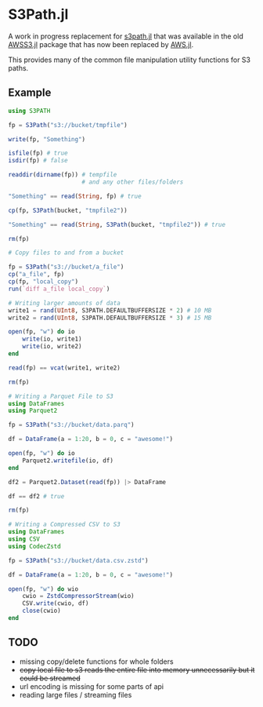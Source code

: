 # S3Path.jl

A work in progress replacement for
[s3path.jl](https://github.com/JuliaCloud/AWSS3.jl/blob/master/src/s3path.jl)
that was available in the old
[AWSS3.jl](https://github.com/JuliaCloud/AWSS3.jl/tree/master)
package that has now been replaced by
[AWS.jl](https://github.com/JuliaCloud/AWS.jl).

This provides many of the common file manipulation utility functions
for S3 paths.

## Example

```julia
using S3PATH

fp = S3Path("s3://bucket/tmpfile")

write(fp, "Something")

isfile(fp) # true
isdir(fp) # false

readdir(dirname(fp)) # tempfile
                     # and any other files/folders

"Something" == read(String, fp) # true

cp(fp, S3Path(bucket, "tmpfile2"))

"Something" == read(String, S3Path(bucket, "tmpfile2")) # true

rm(fp)

# Copy files to and from a bucket

fp = S3Path("s3://bucket/a_file")
cp("a_file", fp)
cp(fp, "local_copy")
run(`diff a_file local_copy`)

# Writing larger amounts of data
write1 = rand(UInt8, S3PATH.DEFAULTBUFFERSIZE * 2) # 10 MB
write2 = rand(UInt8, S3PATH.DEFAULTBUFFERSIZE * 3) # 15 MB

open(fp, "w") do io
    write(io, write1)
    write(io, write2)
end

read(fp) == vcat(write1, write2)

rm(fp)

# Writing a Parquet File to S3
using DataFrames
using Parquet2

fp = S3Path("s3://bucket/data.parq")

df = DataFrame(a = 1:20, b = 0, c = "awesome!")

open(fp, "w") do io
    Parquet2.writefile(io, df)
end

df2 = Parquet2.Dataset(read(fp)) |> DataFrame

df == df2 # true

rm(fp)

# Writing a Compressed CSV to S3
using DataFrames
using CSV
using CodecZstd

fp = S3Path("s3://bucket/data.csv.zstd")

df = DataFrame(a = 1:20, b = 0, c = "awesome!")

open(fp, "w") do wio
    cwio = ZstdCompressorStream(wio)
    CSV.write(cwio, df)
    close(cwio)
end
```

## TODO

- missing copy/delete functions for whole folders
- ~~copy local file to s3 reads the entire file into memory unnecessarily but it could be streamed~~
- url encoding is missing for some parts of api
- reading large files / streaming files
